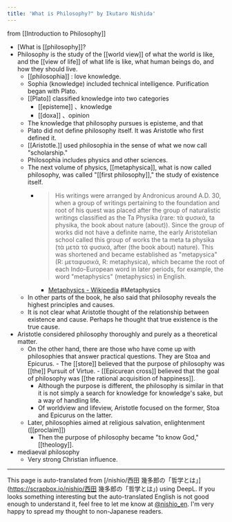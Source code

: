 ```yaml
---
title: 'What is Philosophy?" by Ikutaro Nishida'
---
```


from  [[Introduction to Philosophy]]
- [What is [[philosophy]]?
- Philosophy is the study of the [[world view]] of what the world is like, and the [[view of life]] of what life is like, what human beings do, and how they should live.
    - [[philosophia]] : love knowledge.
    - Sophia (knowledge) included technical intelligence. Purification began with Plato.
    - [[Plato]] classified knowledge into two categories
        - [[episteme]] 、knowledge
        - [[doxa]] 、opinion
    - The knowledge that philosophy pursues is episteme, and that
    - Plato did not define philosophy itself. It was Aristotle who first defined it.
    - [[Aristotle.]] used philosophia in the sense of what we now call "scholarship."
    - Philosophia includes physics and other sciences.
    - The next volume of physics, [[metaphysica]], what is now called philosophy, was called "[[first philosophy]]," the study of existence itself.
        - > His writings were arranged by Andronicus around A.D. 30, when a group of writings pertaining to the foundation and root of his quest was placed after the group of naturalistic writings classified as the Ta Physika (rare: τὰ φυσικά, ta physika, the book about nature (about)). Since the group of works did not have a definite name, the early Aristotelian school called this group of works the ta meta ta physika (τὰ μετὰ τὰ φυσικά, after (the book about) nature). This was shortened and became established as "metapysica" (R: μεταφυσικά, R: metaphysica), which became the root of each Indo-European word in later periods, for example, the word "metaphysics" (metaphysics) in English.
            - [Metaphysics - Wikipedia](https://ja.wikipedia.org/wiki/形而上学) #Metaphysics
    - In other parts of the book, he also said that philosophy reveals the highest principles and causes.
    - It is not clear what Aristotle thought of the relationship between existence and cause. Perhaps he thought that true existence is the true cause.
- Aristotle considered philosophy thoroughly and purely as a theoretical matter.
    - On the other hand, there are those who have come up with philosophies that answer practical questions. They are Stoa and Epicurus.
            - The [[store]] believed that the purpose of philosophy was [[the]] Pursuit of Virtue.
            - [[Epicurean cross]] believed that the goal of philosophy was [[the rational acquisition of happiness]].
        - Although the purpose is different, the philosophy is similar in that it is not simply a search for knowledge for knowledge's sake, but a way of handling life.
        - Of worldview and lifeview, Aristotle focused on the former, Stoa and Epicurus on the latter.
    - Later, philosophies aimed at religious salvation, enlightenment ([[proclaim]])
        - Then the purpose of philosophy became "to know God," [[theology]].
- mediaeval philosophy
    - Very strong Christian influence.

---
This page is auto-translated from [/nishio/西田 幾多郎の「哲学とは」](https://scrapbox.io/nishio/西田 幾多郎の「哲学とは」) using DeepL. If you looks something interesting but the auto-translated English is not good enough to understand it, feel free to let me know at [@nishio_en](https://twitter.com/nishio_en). I'm very happy to spread my thought to non-Japanese readers.